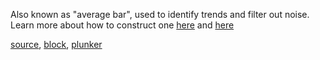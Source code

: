 
Also known as "average bar", used to identify trends and filter out noise. Learn more about how to construct one [here](http://stockcharts.com/school/doku.php?id=chart_school:chart_analysis:heikin_ashi) and [here](http://www.investopedia.com/articles/technical/04/092204.asp)

[source](https://github.com/mahanteshsc/react-stockcharts/blob/master/docs/lib/charts/HeikinAshi.jsx), [block](http://bl.ocks.org/rrag/51379c24e9751d46dcea), [plunker](http://plnkr.co/edit/gist:51379c24e9751d46dcea?p=preview)